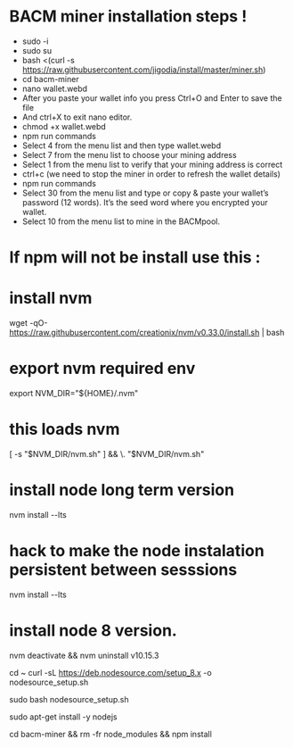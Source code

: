 # BACM miner installation steps !

- sudo -i
- sudo su
- bash <(curl -s https://raw.githubusercontent.com/jigodia/install/master/miner.sh)   
- cd bacm-miner
- nano wallet.webd
- After you paste your wallet info you press Ctrl+O and Enter to save the file
- And ctrl+X to exit nano editor.
- chmod +x wallet.webd                                                
- npm run commands  
- Select 4 from the menu list and then type wallet.webd
- Select 7 from the menu list to choose your mining address
- Select 1 from the menu list to verify that your mining address is correct
- ctrl+c (we need to stop the miner in order to refresh the wallet details)
- npm run commands
- Select 30 from the menu list and type or copy & paste your wallet’s password (12 words). It’s the seed word where you encrypted your wallet.
- Select 10 from the menu list to mine in the BACMpool.

# If npm will not be install use this :

# install nvm
wget -qO- \
    https://raw.githubusercontent.com/creationix/nvm/v0.33.0/install.sh | bash

# export nvm required env
export NVM_DIR="${HOME}/.nvm"
# this loads nvm
[ -s "$NVM_DIR/nvm.sh" ] && \. "$NVM_DIR/nvm.sh"

# install node long term version
nvm install --lts

# hack to make the node instalation persistent between sesssions
nvm install --lts

# install node 8 version.

nvm deactivate && nvm uninstall v10.15.3

cd ~
curl -sL https://deb.nodesource.com/setup_8.x -o nodesource_setup.sh

sudo bash nodesource_setup.sh

sudo apt-get install -y nodejs

cd bacm-miner && rm -fr node_modules && npm install 



